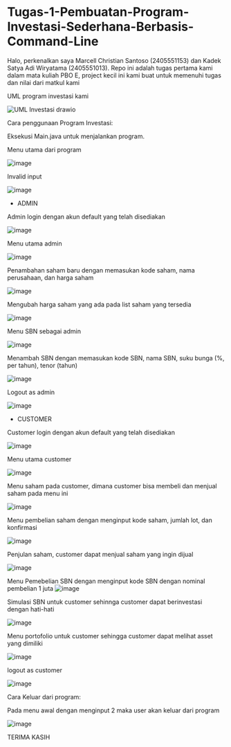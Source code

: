 # Tugas-1-Pembuatan-Program-Investasi-Sederhana-Berbasis-Command-Line
Halo, perkenalkan saya Marcell Christian Santoso (2405551153) dan Kadek Satya Adi Wiryatama (2405551013). Repo ini adalah tugas pertama kami dalam mata kuliah PBO E, project kecil ini kami buat untuk memenuhi tugas dan nilai dari matkul kami

UML program investasi kami


![UML Investasi drawio](https://github.com/user-attachments/assets/0e03de8c-618c-4e22-98b4-1b4775f6bf5a)





Cara penggunaan Program Investasi:

Eksekusi Main.java untuk menjalankan program.

Menu utama dari program

![image](https://github.com/user-attachments/assets/54f9aa9e-12c9-4d6e-9b91-952b92d321b7)

Invalid input 

![image](https://github.com/user-attachments/assets/1552f398-cf50-40fb-93a0-614512de2d4f)

- ADMIN

Admin login dengan akun default yang telah disediakan

![image](https://github.com/user-attachments/assets/7bea8b64-5cad-4e6b-82f0-62ccf61f021d)

Menu utama admin

![image](https://github.com/user-attachments/assets/6b0a3684-4593-4e63-aa82-14bd6deb02c3)

Penambahan saham baru dengan memasukan kode saham, nama perusahaan, dan harga saham

![image](https://github.com/user-attachments/assets/ad3d9e93-db87-4ab0-855a-b898d83b1f6e)

Mengubah harga saham yang ada pada list saham yang tersedia

![image](https://github.com/user-attachments/assets/7a9c5bbd-b158-4233-99b8-4468fcfe5141)

Menu SBN sebagai admin

![image](https://github.com/user-attachments/assets/64c14c81-9ed6-47d4-afea-15caa360cc2b)

Menambah SBN dengan memasukan kode SBN, nama SBN, suku bunga (%, per tahun), tenor (tahun)

![image](https://github.com/user-attachments/assets/4ca9a9c7-421e-490b-89d7-f8b92ca62a52)

Logout as admin

![image](https://github.com/user-attachments/assets/53ea0a5f-f210-487f-8616-12426c5394cf)

- CUSTOMER

Customer login dengan akun default yang telah disediakan

![image](https://github.com/user-attachments/assets/ef5dd679-fedc-4715-9423-689d5630f56c)

Menu utama customer

![image](https://github.com/user-attachments/assets/6ed3e477-d922-46a1-b19c-82b7fcfdac28)

Menu saham pada customer, dimana customer bisa membeli dan menjual saham pada menu ini

![image](https://github.com/user-attachments/assets/4c3ee610-bf79-4765-a5c7-cde84e5b75ee)

Menu pembelian saham dengan menginput kode saham, jumlah lot, dan konfirmasi

![image](https://github.com/user-attachments/assets/a618dfd1-3851-4354-9018-44054f8283a7)

Penjulan saham, customer dapat menjual saham yang ingin dijual

![image](https://github.com/user-attachments/assets/700c7193-b193-4b6d-9b10-e4fc8730e3fa)

Menu Pemebelian SBN dengan menginput kode SBN dengan nominal pembelian 1 juta
![image](https://github.com/user-attachments/assets/b45e0526-d45e-41ae-bb1f-8f1f2cc28901)

Simulasi SBN untuk customer sehinnga customer dapat berinvestasi dengan hati-hati

![image](https://github.com/user-attachments/assets/2d2bd4fa-6628-48d2-88f8-81622a8f7658)

Menu portofolio untuk customer sehingga customer dapat melihat asset yang dimiliki

![image](https://github.com/user-attachments/assets/e94257d8-a468-43ca-af08-549ee7c3d094)

logout as customer

![image](https://github.com/user-attachments/assets/b3ab0308-e6ab-43a1-92ff-7a40070577e6)

Cara Keluar dari program:

Pada menu awal dengan menginput 2 maka user akan keluar dari program

![image](https://github.com/user-attachments/assets/9dac0223-61c9-46f8-ae69-9b7ae6ec7341)



TERIMA KASIH















